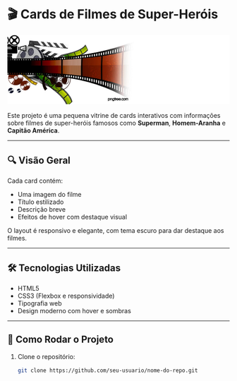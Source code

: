 # 🎬 Cards de Filmes de Super-Heróis

![Banner do Projeto](img/filme.jpg)

Este projeto é uma pequena vitrine de cards interativos com informações sobre filmes de super-heróis famosos como **Superman**, **Homem-Aranha** e **Capitão América**.

---

## 🔍 Visão Geral

Cada card contém:
- Uma imagem do filme
- Título estilizado
- Descrição breve
- Efeitos de hover com destaque visual

O layout é responsivo e elegante, com tema escuro para dar destaque aos filmes.

---

## 🛠️ Tecnologias Utilizadas

- HTML5
- CSS3 (Flexbox e responsividade)
- Tipografia web
- Design moderno com hover e sombras

---

## 🚀 Como Rodar o Projeto

1. Clone o repositório:
   ```bash
   git clone https://github.com/seu-usuario/nome-do-repo.git

